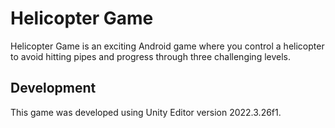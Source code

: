 # Helicopter Game

Helicopter Game is an exciting Android game where you control a helicopter to avoid hitting pipes and progress through three challenging levels.

## Development

This game was developed using Unity Editor version 2022.3.26f1.
